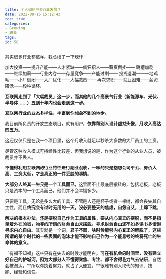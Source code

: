 ```yaml
---
title: 个人如何应对行业发展？
date: 2022-09-15 15:12:43
toc: true
categories:
- Growing
- 职业
tags:
id: 58
---
```


其实很多行业都这样，我总结了一下规律：

加大投资——提升产能——人才紧缺——疯狂招人——薪资倒挂——
跳槽加剧——继续加薪——行业内卷——存量竞争——产能过剩——
投资退潮——一地鸡毛——小厂倒闭——大厂优化——大幅裁员——
再次求职——就业困难——薪资降低——毅种循环。

**互联网走到了「大幅裁员」这一步，而其他的几个高景气行业（新能源车、光伏、半导体……）五到十年内也会走到这一步。**

**互联网行业的业态多样性，丰富到你想象不到的地步。**

我目前所负责的开放生态项目，就有用户，**依靠帮别人设计虚拟头像，月收入高达四五万**。

这还仅仅只是在我一个项目里，这个月收入就足以秒杀大多数的大厂员工的工资。

尽管这种收入模式可持续性比较差，但我想说的是，作为这个行业的从业人员，被裁员并不丢人。

**不懂得利用互联网的行业特性进行副业创收，一味的只是抱怨公司不公、房价大高、工资太低，才是真正的一件丢脸的事情**。

**大部分人终其一生只是一个工具而已**，这里面不止最底层搬砖的，包括老板，老板只是资本的一个工具而已，他们并不会幸福多少。

只要是工具，无论是多么大的工具，不管是人还是杯子或者一棵树，都会丧失其自主性，而且**终究会有过时无用的一天，没必要整天的焦虑，自怨自艾，上蹿下跳**。

**解决的根本办法，还是摆脱自己作为工具的属性，要从内心真正的摆脱，而不是指望着外在的钱，物等的所谓的财务自由来摆脱**，**寻求财务自由还不如多读书多悟道寻求内心自由**。其实就是一个词，**君子不器**，**啥时候能够内心真正的解脱了，这些所谓的某个时代的一些表面的泡沫才能不影响自己作为一个能思考的终将死亡的生命体的意义**。

「有福不知福」这些只有在失去的时候才能明白。可**在有机会的时间里，没有建立好自己的护城河，因为大部分人不懂得聚焦、专注、都不舍得花力气去钻研**，自然会被淘汰，**所以你执着努力，就占了大便宜。**很难有别人取代的知识、技能、经验和信任。